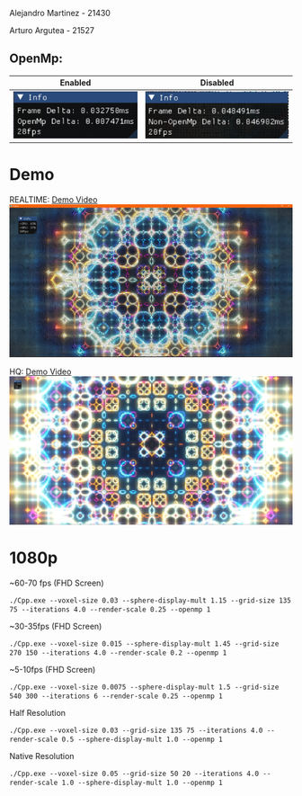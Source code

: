 Alejandro Martinez - 21430

Arturo Argutea - 21527

## OpenMp:
| Enabled | Disabled
|:--:|:--:|
| ![alt text](image.png) | ![alt text](image-3.png) |

# Demo


REALTIME:
[Demo Video](Demo.mp4)
![alt text](image-2.png)

HQ:
[Demo Video](Demo-2.mp4)
![alt text](image-1.png)


# 1080p
~60-70 fps (FHD Screen)
```console
./Cpp.exe --voxel-size 0.03 --sphere-display-mult 1.15 --grid-size 135 75 --iterations 4.0 --render-scale 0.25 --openmp 1
```

~30-35fps (FHD Screen)
```console
./Cpp.exe --voxel-size 0.015 --sphere-display-mult 1.45 --grid-size 270 150 --iterations 4.0 --render-scale 0.2 --openmp 1
```

~5-10fps (FHD Screen)
```console
./Cpp.exe --voxel-size 0.0075 --sphere-display-mult 1.5 --grid-size 540 300 --iterations 6 --render-scale 0.25 --openmp 1
```


Half Resolution
```console
./Cpp.exe --voxel-size 0.03 --grid-size 135 75 --iterations 4.0 --render-scale 0.5 --sphere-display-mult 1.0 --openmp 1 
```

Native Resolution
```console
./Cpp.exe --voxel-size 0.05 --grid-size 50 20 --iterations 4.0 --render-scale 1.0 --sphere-display-mult 1.0 --openmp 1 
```